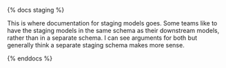 {% docs staging %}

This is where documentation for staging models goes. Some teams like to have the staging models in the same schema
as their downstream models, rather than in a separate schema. I can see arguments for both but generally think
a separate staging schema makes more sense.

{% enddocs %}